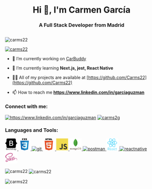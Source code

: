 <h1 align="center">Hi 👋, I'm Carmen García</h1>
<h3 align="center">A Full Stack Developer from Madrid</h3>
<h2> </h2>

<p align="left"> <img src="https://komarev.com/ghpvc/?username=carms22&label=Profile%20views&color=0e75b6&style=flat" alt="carms22" /> </p>

<p align="left"> <a href="https://github.com/ryo-ma/github-profile-trophy"><img src="https://github-profile-trophy.vercel.app/?username=carms22" alt="carms22" /></a> </p>

- 🔭 I’m currently working on [CarBuddy](https://car-buddy-app.vercel.app/)

- 🌱 I’m currently learning **Next.js, jest, React Native**

- 👨‍💻 All of my projects are available at [https://github.com/Carms22](https://github.com/Carms22)

- 📫 How to reach me **https://www.linkedin.com/in/garciaguzman**

<h3 align="left">Connect with me:</h3>
<p align="left">
<a href="https://linkedin.com/in/https://www.linkedin.com/in/garciaguzman" target="blank"><img align="center" src="https://raw.githubusercontent.com/rahuldkjain/github-profile-readme-generator/master/src/images/icons/Social/linked-in-alt.svg" alt="https://www.linkedin.com/in/garciaguzman" height="30" width="40" /></a>
<a href="https://instagram.com/carms2g" target="blank"><img align="center" src="https://raw.githubusercontent.com/rahuldkjain/github-profile-readme-generator/master/src/images/icons/Social/instagram.svg" alt="carms2g" height="30" width="40" /></a>
</p>

<h3 align="left">Languages and Tools:</h3>
<p align="left"> <a href="https://getbootstrap.com" target="_blank" rel="noreferrer"> <img src="https://raw.githubusercontent.com/devicons/devicon/master/icons/bootstrap/bootstrap-plain-wordmark.svg" alt="bootstrap" width="40" height="40"/> </a> <a href="https://www.w3schools.com/css/" target="_blank" rel="noreferrer"> <img src="https://raw.githubusercontent.com/devicons/devicon/master/icons/css3/css3-original-wordmark.svg" alt="css3" width="40" height="40"/> </a> <a href="https://git-scm.com/" target="_blank" rel="noreferrer"> <img src="https://www.vectorlogo.zone/logos/git-scm/git-scm-icon.svg" alt="git" width="40" height="40"/> </a> <a href="https://www.w3.org/html/" target="_blank" rel="noreferrer"> <img src="https://raw.githubusercontent.com/devicons/devicon/master/icons/html5/html5-original-wordmark.svg" alt="html5" width="40" height="40"/> </a> <a href="https://developer.mozilla.org/en-US/docs/Web/JavaScript" target="_blank" rel="noreferrer"> <img src="https://raw.githubusercontent.com/devicons/devicon/master/icons/javascript/javascript-original.svg" alt="javascript" width="40" height="40"/> </a> <a href="https://www.mongodb.com/" target="_blank" rel="noreferrer"> <img src="https://raw.githubusercontent.com/devicons/devicon/master/icons/mongodb/mongodb-original-wordmark.svg" alt="mongodb" width="40" height="40"/> </a> <a href="https://postman.com" target="_blank" rel="noreferrer"> <img src="https://www.vectorlogo.zone/logos/getpostman/getpostman-icon.svg" alt="postman" width="40" height="40"/> </a> <a href="https://reactjs.org/" target="_blank" rel="noreferrer"> <img src="https://raw.githubusercontent.com/devicons/devicon/master/icons/react/react-original-wordmark.svg" alt="react" width="40" height="40"/> </a> <a href="https://reactnative.dev/" target="_blank" rel="noreferrer"> <img src="https://reactnative.dev/img/header_logo.svg" alt="reactnative" width="40" height="40"/> </a> <a href="https://sass-lang.com" target="_blank" rel="noreferrer"> <img src="https://raw.githubusercontent.com/devicons/devicon/master/icons/sass/sass-original.svg" alt="sass" width="40" height="40"/> </a> </p>

<p><img align="left" src="https://github-readme-stats.vercel.app/api/top-langs?username=carms22&show_icons=true&locale=en&layout=compact" alt="carms22" /></p>

<p>&nbsp;<img align="center" src="https://github-readme-stats.vercel.app/api?username=carms22&show_icons=true&locale=en" alt="carms22" /></p>

<p><img align="center" src="https://github-readme-streak-stats.herokuapp.com/?user=carms22&" alt="carms22" /></p>

